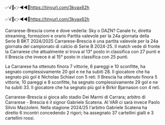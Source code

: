 ✅√🥊👉◄◄🔴https://tinyurl.com/3kvax62h

✅√🥊👉◄◄🔴https://tinyurl.com/3kvax62h


Carrarese-Brescia come e dove vederla: Sky o DAZN? Canale tv, diretta streaming, formazioni e orario
Partita valevole per la 24a giornata della Serie B BKT 2024/2025
Carrarese-Brescia è una partita valevole per la 24a giornata del campionato di calcio di Serie B 2024-25. Il match vede di fronte la Carrarese che attualmente si trova al 13° posto in classifica con 27 punti e il Brescia che invece è al 15° posto in classifica con 25 punti.

La Carrarese ha ottenuto finora 7 vittorie, 6 pareggi e 10 sconfitte, ha segnato complessivamente 20 gol e ne ha subiti 28. Il giocatore che ha segnato più gol è Nicholas Schiavi con 5 reti.
Il Brescia ha ottenuto finora 5 vittorie, 10 pareggi e 8 sconfitte, ha segnato complessivamente 29 gol e ne ha subiti 33. Il giocatore che ha segnato più gol è Birkir Bjarnason con 4 reti.

Carrarese-Brescia si gioca allo stadio Dei Marmi di Carrara; arbitro di Carrarese - Brescia è il signor Gabriele Scatena. Al VAR ci sarà invece Paolo Silvio Mazzoleni. Nella stagione 2024/25 l'arbitro Gabriele Scatena ha diretto 6 incontri concedendo 2 rigori; ha assegnato 37 cartellini gialli e 3 cartellini rossi.
